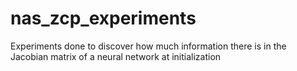 # nas_zcp_experiments
Experiments done to discover how much information there is in the Jacobian matrix of a neural network at initialization
